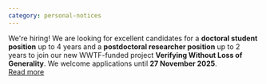 ```yaml
---
category: personal-notices
---
```


<div class="notice">
    <headline>We're hiring!</headline>
    We are looking for excellent candidates for a <strong>doctoral student position</strong> up to 4 years and a <strong>postdoctoral researcher position</strong> up to 2 years
    to join our new WWTF-funded project <strong>Verifying Without Loss of Generality</strong>.
    We welcome applications until <strong>27 November 2025</strong>.
    <div class="button-row">
        <a class="btn-big" href="/wlog">Read more</a>
    </div>
</div>